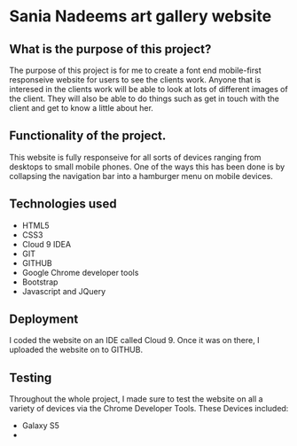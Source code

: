 # Sania Nadeems art gallery website

## What is the purpose of this project?

The purpose of this project is for me to create a font end mobile-first responseive website for users to see the clients work. Anyone that is 
interesed in the clients work will be able to look at lots of different images of the client. They will also be able to do things such as get in
touch with the client and get to know a little about her. 

## Functionality of the project.

This website is fully responseive for all sorts of devices ranging from desktops to small mobile phones. One of the ways this has been done 
is by collapsing the navigation bar into a hamburger menu on mobile devices. 

## Technologies used

- HTML5
- CSS3
- Cloud 9 IDEA
- GIT
- GITHUB
- Google Chrome developer tools
- Bootstrap
- Javascript and JQuery



## Deployment

I coded the website on an IDE called Cloud 9. Once it was on there, I uploaded the website on to GITHUB.

## Testing

Throughout the whole project, I made sure to test the website on all a variety of devices via the Chrome Developer Tools.
These Devices included:

- Galaxy S5
- 